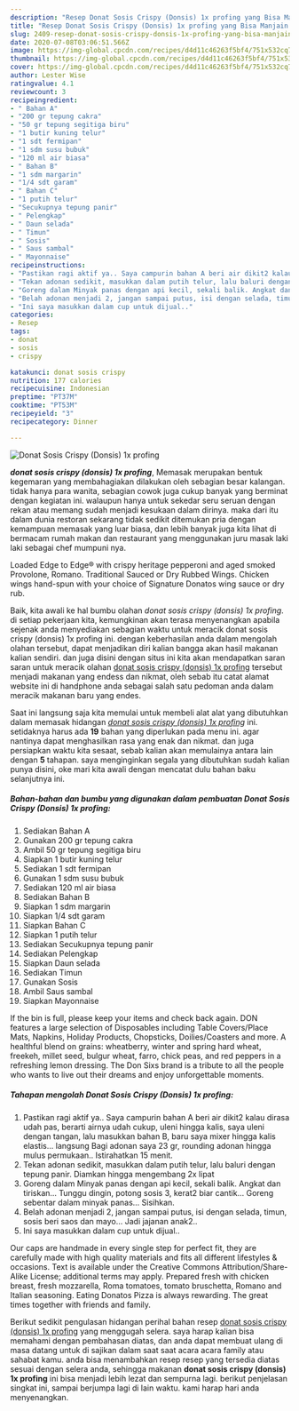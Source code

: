 ```yaml
---
description: "Resep Donat Sosis Crispy (Donsis) 1x profing yang Bisa Manjain Lidah"
title: "Resep Donat Sosis Crispy (Donsis) 1x profing yang Bisa Manjain Lidah"
slug: 2409-resep-donat-sosis-crispy-donsis-1x-profing-yang-bisa-manjain-lidah
date: 2020-07-08T03:06:51.566Z
image: https://img-global.cpcdn.com/recipes/d4d11c46263f5bf4/751x532cq70/donat-sosis-crispy-donsis-1x-profing-foto-resep-utama.jpg
thumbnail: https://img-global.cpcdn.com/recipes/d4d11c46263f5bf4/751x532cq70/donat-sosis-crispy-donsis-1x-profing-foto-resep-utama.jpg
cover: https://img-global.cpcdn.com/recipes/d4d11c46263f5bf4/751x532cq70/donat-sosis-crispy-donsis-1x-profing-foto-resep-utama.jpg
author: Lester Wise
ratingvalue: 4.1
reviewcount: 3
recipeingredient:
- " Bahan A"
- "200 gr tepung cakra"
- "50 gr tepung segitiga biru"
- "1 butir kuning telur"
- "1 sdt fermipan"
- "1 sdm susu bubuk"
- "120 ml air biasa"
- " Bahan B"
- "1 sdm margarin"
- "1/4 sdt garam"
- " Bahan C"
- "1 putih telur"
- "Secukupnya tepung panir"
- " Pelengkap"
- " Daun selada"
- " Timun"
- " Sosis"
- " Saus sambal"
- " Mayonnaise"
recipeinstructions:
- "Pastikan ragi aktif ya.. Saya campurin bahan A beri air dikit2 kalau dirasa udah pas, berarti airnya udah cukup, uleni hingga kalis, saya uleni dengan tangan, lalu masukkan bahan B, baru saya mixer hingga kalis elastis... langsung Bagi adonan saya 23 gr, rounding adonan hingga mulus permukaan.. Istirahatkan 15 menit."
- "Tekan adonan sedikit, masukkan dalam putih telur, lalu baluri dengan tepung panir. Diamkan hingga mengembang 2x lipat"
- "Goreng dalam Minyak panas dengan api kecil, sekali balik. Angkat dan tiriskan... Tunggu dingin, potong sosis 3, kerat2 biar cantik... Goreng sebentar dalam minyak panas... Sisihkan."
- "Belah adonan menjadi 2, jangan sampai putus, isi dengan selada, timun, sosis beri saos dan mayo... Jadi jajanan anak2.."
- "Ini saya masukkan dalam cup untuk dijual.."
categories:
- Resep
tags:
- donat
- sosis
- crispy

katakunci: donat sosis crispy 
nutrition: 177 calories
recipecuisine: Indonesian
preptime: "PT37M"
cooktime: "PT53M"
recipeyield: "3"
recipecategory: Dinner

---
```



![Donat Sosis Crispy (Donsis) 1x profing](https://img-global.cpcdn.com/recipes/d4d11c46263f5bf4/751x532cq70/donat-sosis-crispy-donsis-1x-profing-foto-resep-utama.jpg)

<b><i>donat sosis crispy (donsis) 1x profing</i></b>, Memasak merupakan bentuk kegemaran yang membahagiakan dilakukan oleh sebagian besar kalangan. tidak hanya para wanita, sebagian cowok juga cukup banyak yang berminat dengan kegiatan ini. walaupun hanya untuk sekedar seru seruan dengan rekan atau memang sudah menjadi kesukaan dalam dirinya. maka dari itu dalam dunia restoran sekarang tidak sedikit ditemukan pria dengan kemampuan memasak yang luar biasa, dan lebih banyak juga kita lihat di bermacam rumah makan dan restaurant yang menggunakan juru masak laki laki sebagai chef mumpuni nya.

Loaded Edge to Edge® with crispy heritage pepperoni and aged smoked Provolone, Romano. Traditional Sauced or Dry Rubbed Wings. Chicken wings hand-spun with your choice of Signature Donatos wing sauce or dry rub.

Baik, kita awali ke hal bumbu olahan <i>donat sosis crispy (donsis) 1x profing</i>. di setiap pekerjaan kita, kemungkinan akan terasa menyenangkan apabila sejenak anda menyediakan sebagian waktu untuk meracik donat sosis crispy (donsis) 1x profing ini. dengan keberhasilan anda dalam mengolah olahan tersebut, dapat menjadikan diri kalian bangga akan hasil makanan kalian sendiri. dan juga disini dengan situs ini kita akan mendapatkan saran saran untuk meracik olahan <u>donat sosis crispy (donsis) 1x profing</u> tersebut menjadi makanan yang endess dan nikmat, oleh sebab itu catat alamat website ini di handphone anda sebagai salah satu pedoman anda dalam meracik makanan baru yang endes.


Saat ini langsung saja kita memulai untuk membeli alat alat yang dibutuhkan dalam memasak hidangan <u><i>donat sosis crispy (donsis) 1x profing</i></u> ini. setidaknya harus ada <b>19</b> bahan yang diperlukan pada menu ini. agar nantinya dapat menghasilkan rasa yang enak dan nikmat. dan juga persiapkan waktu kita sesaat, sebab kalian akan memulainya antara lain dengan <b>5</b> tahapan. saya menginginkan segala yang dibutuhkan sudah kalian punya disini, oke mari kita awali dengan mencatat dulu bahan baku selanjutnya ini.

<!--inarticleads1-->

##### Bahan-bahan dan bumbu yang digunakan dalam pembuatan Donat Sosis Crispy (Donsis) 1x profing:

1. Sediakan  Bahan A
1. Gunakan 200 gr tepung cakra
1. Ambil 50 gr tepung segitiga biru
1. Siapkan 1 butir kuning telur
1. Sediakan 1 sdt fermipan
1. Gunakan 1 sdm susu bubuk
1. Sediakan 120 ml air biasa
1. Sediakan  Bahan B
1. Siapkan 1 sdm margarin
1. Siapkan 1/4 sdt garam
1. Siapkan  Bahan C
1. Siapkan 1 putih telur
1. Sediakan Secukupnya tepung panir
1. Sediakan  Pelengkap
1. Siapkan  Daun selada
1. Sediakan  Timun
1. Gunakan  Sosis
1. Ambil  Saus sambal
1. Siapkan  Mayonnaise


If the bin is full, please keep your items and check back again. DON features a large selection of Disposables including Table Covers/Place Mats, Napkins, Holiday Products, Chopsticks, Doilies/Coasters and more. A healthful blend on grains: wheatberry, winter and spring hard wheat, freekeh, millet seed, bulgur wheat, farro, chick peas, and red peppers in a refreshing lemon dressing. The Don Sixs brand is a tribute to all the people who wants to live out their dreams and enjoy unforgettable moments. 

<!--inarticleads2-->

##### Tahapan mengolah Donat Sosis Crispy (Donsis) 1x profing:

1. Pastikan ragi aktif ya.. Saya campurin bahan A beri air dikit2 kalau dirasa udah pas, berarti airnya udah cukup, uleni hingga kalis, saya uleni dengan tangan, lalu masukkan bahan B, baru saya mixer hingga kalis elastis... langsung Bagi adonan saya 23 gr, rounding adonan hingga mulus permukaan.. Istirahatkan 15 menit.
1. Tekan adonan sedikit, masukkan dalam putih telur, lalu baluri dengan tepung panir. Diamkan hingga mengembang 2x lipat
1. Goreng dalam Minyak panas dengan api kecil, sekali balik. Angkat dan tiriskan... Tunggu dingin, potong sosis 3, kerat2 biar cantik... Goreng sebentar dalam minyak panas... Sisihkan.
1. Belah adonan menjadi 2, jangan sampai putus, isi dengan selada, timun, sosis beri saos dan mayo... Jadi jajanan anak2..
1. Ini saya masukkan dalam cup untuk dijual..


Our caps are handmade in every single step for perfect fit, they are carefully made with high quality materials and fits all different lifestyles &amp; occasions. Text is available under the Creative Commons Attribution/Share-Alike License; additional terms may apply. Prepared fresh with chicken breast, fresh mozzarella, Roma tomatoes, tomato bruschetta, Romano and Italian seasoning. Eating Donatos Pizza is always rewarding. The great times together with friends and family. 

Berikut sedikit pengulasan hidangan perihal bahan resep <u>donat sosis crispy (donsis) 1x profing</u> yang menggugah selera. saya harap kalian bisa memahami dengan pembahasan diatas, dan anda dapat membuat ulang di masa datang untuk di sajikan dalam saat saat acara acara family atau sahabat kamu. anda bisa menambahkan resep resep yang tersedia diatas sesuai dengan selera anda, sehingga makanan <b>donat sosis crispy (donsis) 1x profing</b> ini bisa menjadi lebih lezat dan sempurna lagi. berikut penjelasan singkat ini, sampai berjumpa lagi di lain waktu. kami harap hari anda menyenangkan.

